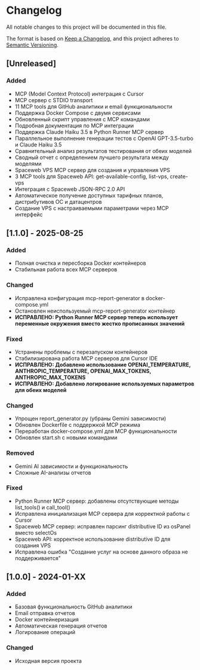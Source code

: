 # Changelog

All notable changes to this project will be documented in this file.

The format is based on [Keep a Changelog](https://keepachangelog.com/en/1.0.0/),
and this project adheres to [Semantic Versioning](https://semver.org/spec/v2.0.0.html).

## [Unreleased]

### Added
- MCP (Model Context Protocol) интеграция с Cursor
- MCP сервер с STDIO transport
- 11 MCP tools для GitHub аналитики и email функциональности
- Поддержка Docker Compose с двумя сервисами
- Обновленный скрипт управления с MCP командами
- Подробная документация по MCP интеграции
- Поддержка Claude Haiku 3.5 в Python Runner MCP сервер
- Параллельное выполнение генерации тестов с OpenAI GPT-3.5-turbo и Claude Haiku 3.5
- Сравнительный анализ результатов тестирования от обеих моделей
- Сводный отчет с определением лучшего результата между моделями
- Spaceweb VPS MCP сервер для создания и управления VPS
- 3 MCP tools для Spaceweb API: get-available-config, list-vps, create-vps
- Интеграция с Spaceweb JSON-RPC 2.0 API
- Автоматическое получение доступных тарифных планов, дистрибутивов ОС и датацентров
- Создание VPS с настраиваемыми параметрами через MCP интерфейс



## [1.1.0] - 2025-08-25

### Added
- Полная очистка и пересборка Docker контейнеров
- Стабильная работа всех MCP серверов

### Changed
- Исправлена конфигурация mcp-report-generator в docker-compose.yml
- Остановлен неиспользуемый mcp-report-generator контейнер
- **ИСПРАВЛЕНО: Python Runner MCP сервер теперь использует переменные окружения вместо жестко прописанных значений**

### Fixed
- Устранены проблемы с перезапуском контейнеров
- Стабилизирована работа MCP серверов для Cursor IDE
- **ИСПРАВЛЕНО: Добавлено использование OPENAI_TEMPERATURE, ANTHROPIC_TEMPERATURE, OPENAI_MAX_TOKENS, ANTHROPIC_MAX_TOKENS**
- **ИСПРАВЛЕНО: Добавлено логирование используемых параметров для обеих моделей**

### Changed
- Упрощен report_generator.py (убраны Gemini зависимости)
- Обновлен Dockerfile с поддержкой MCP режима
- Переработан docker-compose.yml для MCP функциональности
- Обновлен start.sh с новыми командами

### Removed
- Gemini AI зависимости и функциональность
- Сложные AI-анализы отчетов

### Fixed
- Python Runner MCP сервер: добавлены отсутствующие методы list_tools() и call_tool()
- Исправлена инициализация MCP сервера для корректной работы с Cursor
- Spaceweb MCP сервер: исправлен парсинг distributive ID из osPanel вместо selectOs
- Spaceweb API: корректное использование distributive ID для создания VPS
- Исправлена ошибка "Создание услуг на основе данного образа не поддерживается"

## [1.0.0] - 2024-01-XX

### Added
- Базовая функциональность GitHub аналитики
- Email отправка отчетов
- Docker контейнеризация
- Автоматическая генерация отчетов
- Логирование операций

### Changed
- Исходная версия проекта
